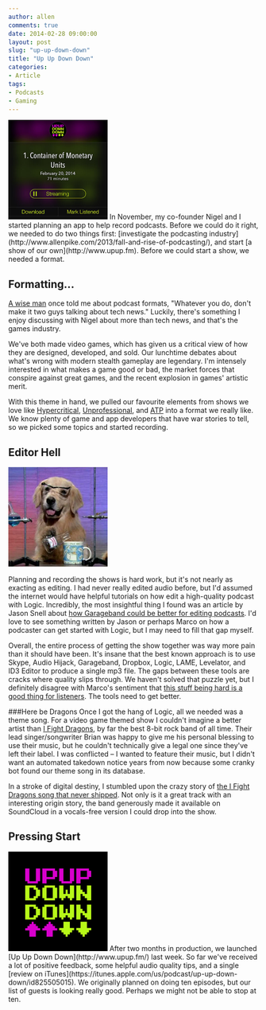 ```yaml
---
author: allen
comments: true
date: 2014-02-28 09:00:00
layout: post
slug: "up-up-down-down"
title: "Up Up Down Down"
categories:
- Article
tags:
- Podcasts
- Gaming
---
```


<img src='/images/2014/castro-upup.jpg' width='200'>
In November, my co-founder Nigel and I started planning an app to help record podcasts. Before we could do it right, we needed to do two things first: [investigate the podcasting industry](http://www.allenpike.com/2013/fall-and-rise-of-podcasting/), and start [a show of our own](http://www.upup.fm). Before we could start a show, we needed a format.

##  Formatting...
[A wise man](https://twitter.com/dwiskus) once told me about podcast formats, "Whatever you do, don't make it two guys talking about tech news." Luckily, there's something I enjoy discussing with Nigel about more than tech news, and that's the games industry.

We've both made video games, which has given us a critical view of how they are designed, developed, and sold. Our lunchtime debates about what's wrong with modern stealth gameplay are legendary. I'm intensely interested in what makes a game good or bad, the market forces that conspire against great games, and the recent explosion in games' artistic merit.

With this theme in hand, we pulled our favourite elements from shows we love like [Hypercritical](http://5by5.tv/hypercritical), [Unprofessional](http://www.unprofesh.com/), and [ATP](http://www.atp.fm/) into a format we really like. We know plenty of game and app developers that have war stories to tell, so we picked some topics and started recording.

## Editor Hell

<img src='/images/2014/science-dog.jpg' width='200' alt='I really have no idea.'>

Planning and recording the shows is hard work, but it's not nearly as exacting as editing. I had never really edited audio before, but I'd assumed the internet would have helpful tutorials on how edit a high-quality podcast with Logic. Incredibly, the most insightful thing I found was an article by Jason Snell about [how Garageband could be better for editing podcasts](http://www.macworld.com/article/2032513/seven-ways-apple-could-make-garageband-better-for-podcasters.html). I'd love to see something written by Jason or perhaps Marco on how a podcaster can get started with Logic, but I may need to fill that gap myself.

Overall, the entire process of getting the show together was way more pain than it should have been. It's insane that the best known approach is to use Skype, Audio Hijack, Garageband, Dropbox, Logic, LAME, Levelator, and ID3 Editor to produce a single mp3 file. The gaps between these tools are cracks where quality slips through. We haven't solved that puzzle yet, but I definitely disagree with Marco's sentiment that [this stuff being hard is a good thing for listeners](http://www.marco.org/2013/11/12/slightly-defending-podcasting). The tools need to get better.

###Here be Dragons
Once I got the hang of Logic, all we needed was a theme song. For a video game themed show I couldn't imagine a better artist than [I Fight Dragons](http://www.ifightdragons.com/), by far the best 8-bit rock band of all time. Their lead singer/songwriter Brian was happy to give me his personal blessing to use their music, but he couldn't technically give a legal one since they've left their label. I was conflicted &ndash; I wanted to feature their music, but I didn't want an automated takedown notice years from now because some cranky bot found our theme song in its database.

In a stroke of digital destiny, I stumbled upon the crazy story of [the I Fight Dragons song that never shipped](https://www.youtube.com/watch?v=daBA3btdVKQ). Not only is it a great track with an interesting origin story, the band generously made it available on SoundCloud in a vocals-free version I could drop into the show.

## Pressing Start

<img src='/images/2014/upup.png' width='200'>
After two months in production, we launched [Up Up Down Down](http://www.upup.fm/) last week. So far we've received a lot of positive feedback, some helpful audio quality tips, and a single [review on iTunes](https://itunes.apple.com/us/podcast/up-up-down-down/id825505015). We originally planned on doing ten episodes, but our list of guests is looking really good. Perhaps we might not be able to stop at ten.